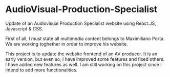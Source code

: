 # AudioVisual-Production-Specialist

Update of an Audiovisual Production Specialist website using React.JS, Javascript & CSS.

First of all, I must state all multimedia content belongs to Maximiliano Porta. We are working toghether in order to improve his website.

This project is to update the website frontend of an AV producer. It is an early version, but even so, I have improved some features and fixed others. I have added new features as well. I am still working on this project since I intend to add more functionalities.
